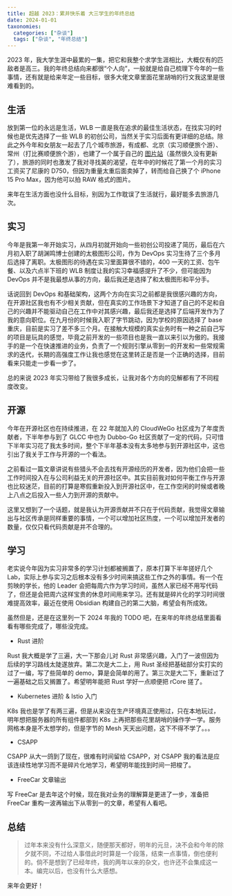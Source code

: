```yaml
---
title: 超越 2023：累并快乐着 大三学生的年终总结
date: 2024-01-01
taxonomies:
  categories: ["杂谈"]
  tags: ["杂谈", "年终总结"]
---
```


2023 年，我大学生涯中最累的一集，把它和我整个求学生涯相比，大概仅有的匹敌者是高三。我的年终总结向来都很“个人向”，一般就是给自己梳理下今年的一些事情，还有就是给来年定一些目标，很多大佬文章里面花里胡哨的行文我这里是很难看到的。

## 生活

放到第一位的永远是生活，WLB 一直是我在追求的最佳生活状态，在找实习的时候也是优先选择了一些 WLB 的初创公司，当然关于实习后面有更详细的总结。除此之外今年和女朋友一起去了几个城市旅游，有成都、北京（实习顺便旅个游）、常州（打比赛顺便旅个游），也建了一个属于自己的 [图片站](https://photo.lanlance.cn)（虽然很久没有更新了），旅游的同时也激发了我对寻找美的渴望，在年中的时候花了第一个月的实习工资买了尼康的 D750，但因为重量太重后面卖掉了，转而给自己换了个 iPhone 15 Pro Max，因为他可以拍 RAW 格式的图片。

来年在生活方面也没什么目标，别因为工作耽误了生活就行，最好能多去旅游几次。
## 实习

今年是我第一年开始实习，从四月初就开始向一些初创公司投递了简历，最后在六月初入职了胡渊鸣博士创建的太极图形公司，作为 DevOps 实习生待了三个多月后选择了离职。太极图形的待遇在实习里面算很不错的，400 一天的工资、包午餐、以及六点半下班的 WLB 制度让我的实习幸福感提升了不少，但可能因为 DevOps 并不是我最想从事的方向，最后我还是选择了和太极图形和平分手。

话说回到 DevOps 和基础架构，这两个方向在实习之前都是我很感兴趣的方向，在开源社区我也有不少相关贡献，但在真实的工作场景下才知道了自己的不足和自己的兴趣并不能驱动自己在工作中对其感兴趣，最后我还是选择了后端开发作为了我的意向职位。在九月份的时候我入职了字节跳动，因为学校的原因选择了 base 重庆，目前是实习了差不多三个月。在接触大规模的真实业务时有一种之前自己写的项目是玩具的感觉，毕竟之前开发的一些项目也是我一直以来引以为傲的。我接手的是一个在快速推进的业务，负责了一个规则引擎从零到一的开发和一些常规需求的迭代，长期的高强度工作让我也感觉在这里转正是否是一个正确的选择，目前看来只能走一步看一步了。

总的来说 2023 年实习带给了我很多成长，让我对各个方向的见解都有了不同程度改变。

## 开源

今年在开源社区也在持续推进，在 22 年就加入的 CloudWeGo 社区成为了年度贡献者，下半年参与到了 GLCC 中也为 Dubbo-Go 社区贡献了一定的代码，只可惜下半年实习花了我太多时间，整个下半年基本没有太多地参与到开源社区中，这也引出了我关于工作与开源的一个看法。

之前看过一篇文章讲说有些猎头不会去找有开源经历的开发者，因为他们会把一些工作时间投入在与公司利益无关的开源社区中。其实目前我对如何平衡工作与开源也比较迷茫，目前的打算是寒假重新投入到开源社区中，在工作空闲的时候或者晚上八点之后投入一些人力到开源的贡献中。

这里又想到了一个话题，就是我认为开源贡献并不只在于代码贡献，我觉得文章输出与社区传承是同样重要的事情，一个可以增加社区热度，一个可以增加开发者的数量，仅仅只看代码贡献是并不合理的。

## 学习

老实说今年因为实习非常多的学习计划都被搁置了，原本打算下半年搓好几个 Lab，实际上参与实习之后根本没有多少时间来搞这些工作之外的事情。有一个在剪映的学长，他的 Leader 会把每周六作为学习时间，虽然人家已经不用写代码了，但还是会把周六这样宝贵的休息时间用来学习。还有就是碎片化的学习时间很难提高效率，最近在使用 Obsidian 构建自己的第二大脑，希望会有所成效。

虽然但是，还是在这里列一下 2024 年我的 TODO 吧，在来年的年终总结里面看看有哪些完成了，哪些没完成。

- Rust 进阶

Rust 我大概是学了三遍，大一下那会儿对 Rust 非常感兴趣，入门了一波但因为后续的学习路线太陡遂放弃。第二次是大二上，用 Rust 圣经把基础部分实打实的过了一编，写了些简单的 demo，算是会简单的用了。第三次是大二下，重新过了一遍基础之后又搁置了。希望明年能把 Rust 学好一点顺便把 rCore 搓了。

- Kubernetes 进阶 & Istio 入门

K8s 我也是学了有两三遍，但是从来没在生产环境真正使用过，只在本地玩过，明年想把服务器的所有组件都部到 K8s 上再把那些花里胡哨的操作学一学。服务网格本身是不太想学的，但是字节的 Mesh 天天出问题，这下不得不学了。。。

- CSAPP

CSAPP 从大一鸽到了现在，很难有时间留给 CSAPP，对 CSAPP 我的看法是应该连续性地学习而不是碎片化地学习，希望明年能找到时间一把梭了。

- FreeCar 文章输出

写 FreeCar 是去年这个时候，现在我对业务的理解算是更进了一步，准备把 FreeCar 重构一波再输出下从零到一的文章，希望有人看吧。

## 总结

>过年本来没有什么深意义，随便那天都好，明年的元旦，决不会和今年的除夕就不同，不过给人事借此时时算是一个段落，结束一点事情，倒也便利的。倘不是想到了已经年终，我的两年以来的杂文，也许还不会集成这一本。编完以后，也没有什么大感想。

来年会更好！